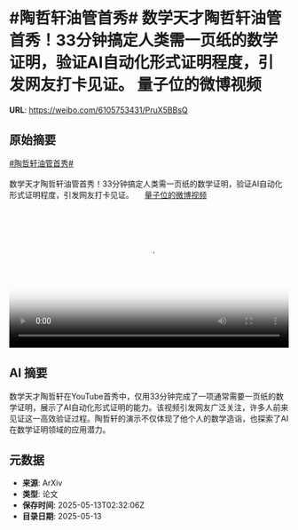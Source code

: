 # #陶哲轩油管首秀# 数学天才陶哲轩油管首秀！33分钟搞定人类需一页纸的数学证明，验证AI自动化形式证明程度，引发网友打卡见证。 量子位的微博视频

**URL**: https://weibo.com/6105753431/PruX5BBsQ

## 原始摘要

<a href="https://m.weibo.cn/search?containerid=231522type%3D1%26t%3D10%26q%3D%23%E9%99%B6%E5%93%B2%E8%BD%A9%E6%B2%B9%E7%AE%A1%E9%A6%96%E7%A7%80%23&amp;extparam=%23%E9%99%B6%E5%93%B2%E8%BD%A9%E6%B2%B9%E7%AE%A1%E9%A6%96%E7%A7%80%23" data-hide=""><span class="surl-text">#陶哲轩油管首秀#</span></a> <br><br>数学天才陶哲轩油管首秀！33分钟搞定人类需一页纸的数学证明，验证AI自动化形式证明程度，引发网友打卡见证。 <a href="https://video.weibo.com/show?fid=1034:5165535059705913" data-hide=""><span class="url-icon"><img style="width: 1rem;height: 1rem" src="https://h5.sinaimg.cn/upload/2015/09/25/3/timeline_card_small_video_default.png" referrerpolicy="no-referrer"></span><span class="surl-text">量子位的微博视频</span></a> <br clear="both"><div style="clear: both"></div><video controls="controls" poster="https://tvax3.sinaimg.cn/orj480/006Fd7o3ly1i1cunixqjtj30u01hc40w.jpg" style="width: 100%"><source src="https://f.video.weibocdn.com/o0/Wgun3veAlx08obLNlYh201041200eJrr0E010.mp4?label=mp4_720p&amp;template=720x1280.24.0&amp;ori=0&amp;ps=1CwnkDw1GXwCQx&amp;Expires=1747106816&amp;ssig=NGqcB%2FRrW%2B&amp;KID=unistore,video"><source src="https://f.video.weibocdn.com/o0/AWp1hsprlx08obLNsFCg010412008Efs0E010.mp4?label=mp4_hd&amp;template=540x960.24.0&amp;ori=0&amp;ps=1CwnkDw1GXwCQx&amp;Expires=1747106816&amp;ssig=qo4EYki3RX&amp;KID=unistore,video"><source src="https://f.video.weibocdn.com/o0/qjBbRkAllx08obLMX8Sc010412004M7S0E010.mp4?label=mp4_ld&amp;template=360x640.24.0&amp;ori=0&amp;ps=1CwnkDw1GXwCQx&amp;Expires=1747106816&amp;ssig=3X2B9XMGSq&amp;KID=unistore,video"><p>视频无法显示，请前往<a href="https://video.weibo.com/show?fid=1034%3A5165535059705913" target="_blank" rel="noopener noreferrer">微博视频</a>观看。</p></video>

## AI 摘要

数学天才陶哲轩在YouTube首秀中，仅用33分钟完成了一项通常需要一页纸的数学证明，展示了AI自动化形式证明的能力。该视频引发网友广泛关注，许多人前来见证这一高效验证过程。陶哲轩的演示不仅体现了他个人的数学造诣，也探索了AI在数学证明领域的应用潜力。

## 元数据

- **来源**: ArXiv
- **类型**: 论文
- **保存时间**: 2025-05-13T02:32:06Z
- **目录日期**: 2025-05-13

